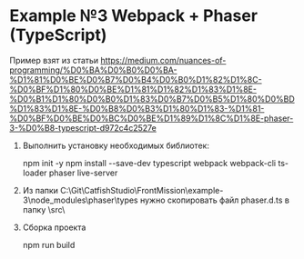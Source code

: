 # Example №3 Webpack + Phaser (TypeScript)

Пример взят из статьи
https://medium.com/nuances-of-programming/%D0%BA%D0%B0%D0%BA-%D1%81%D0%BE%D0%B7%D0%B4%D0%B0%D1%82%D1%8C-%D0%BF%D1%80%D0%BE%D1%81%D1%82%D1%83%D1%8E-%D0%B1%D1%80%D0%B0%D1%83%D0%B7%D0%B5%D1%80%D0%BD%D1%83%D1%8E-%D0%B8%D0%B3%D1%80%D1%83-%D1%81-%D0%BF%D0%BE%D0%BC%D0%BE%D1%89%D1%8C%D1%8E-phaser-3-%D0%B8-typescript-d972c4c2527e


1) Выполнить установку необходимых библиотек:

    npm init -y
    npm install --save-dev typescript webpack webpack-cli ts-loader phaser live-server

2) Из папки C:\Git\CatfishStudio\FrontMission\example-3\node_modules\phaser\types
нужно скопировать файл phaser.d.ts в папку \src\

3) Сборка проекта

    npm run build